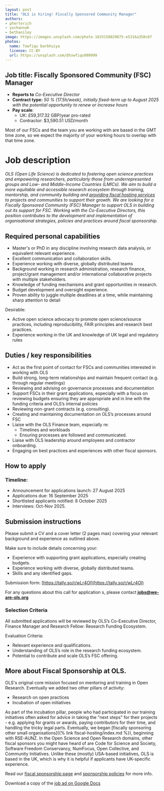 ```yaml
---
layout: post
title: "OLS is hiring! Fiscally Sponsored Community Manager"
authors:
- pherterich
- yochannah
- bethaniley
image: https://images.unsplash.com/photo-1633158829875-e5316a358c6f
photos:
  name: Towfiqu barbhuiya
  license: CC-BY
  url: https://unsplash.com/@towfiqu999999
---
```


## Job title: Fiscally Sponsored Community (FSC) Manager

* **Reports to** *Co-Executive Director*  
* **Contract type:** *50 % (17.5h/week), initially fixed-term up to August 2025 with the potential opportunity to renew or increase hours*  
* **Pay scale**:   
  * UK: £59,317.32 GBP/year pro-rated  
  * Contractor: $3,590.51 USD/month

Most of our FSCs and the team you are working with are based in the GMT time zone, so we expect the majority of your working hours to overlap with that time zone.

# Job description

*OLS (Open Life Science) is dedicated to fostering open science practices and empowering researchers, particularly those from underrepresented groups and Low- and Middle-Income Countries (LMICs). We aim to build a more equitable and accessible research ecosystem through training, mentorship, and community building and [providing fiscal hosting services](https://we-are-ols.org/open-incubator/fiscal-hosting/) to projects and communities to support their growth. We are looking for a Fiscally Sponsored Community (FSC) Manager to support OLS in building out its support for FSC. Working with the Co-Executive Directors, this position contributes to the development and implementation of organisational strategies, policies and practices around fiscal sponsorship.*

## Required personal capabilities

* Master's or PhD in any discipline involving research data analysis, or equivalent relevant experience.  
* Excellent communication and collaboration skills.  
* Experience working with diverse, globally distributed teams  
* Background working in research administration, research finance, project/grant management and/or international collaborative projects with multiple stakeholders.  
* Knowledge of funding mechanisms and grant opportunities in research.   
* Budget development and oversight experience.  
* Proven ability to juggle multiple deadlines at a time, while maintaining sharp attention to detail

Desirable:

* Active open science advocacy to promote open science/source practices, including reproducibility, FAIR principles and research best practices.  
* Experience working in the UK and knowledge of UK legal and regulatory rules

## Duties / key responsibilities 

* Act as the first point of contact for FSCs and communities interested in working with OLS  
* Build strong, long-term relationships and maintain frequent contact (e.g. through regular meetings)  
* Reviewing and advising on governance processes and documentation  
* Support FSCs in their grant applications, especially with a focus on reviewing budgets ensuring they are appropriate and in line with the funding criteria and OLS’s internal policies  
* Reviewing non-grant contracts (e.g. consulting).   
* Creating and maintaining documentation on OLS’s processes around FSC  
* Liaise with the OLS Finance team, especially re:   
  * Timelines and workloads  
  * Ensuring processes are followed and communicated.   
* Liaise with OLS leadership around employees and contractor onboarding.   
* Engaging on best practices and experiences with other fiscal sponsors. 

## How to apply

### Timeline: 

* Announcement for applications launch: 27 August 2025   
* Applications due: 16 September 2025  
* Shortlisted applicants notified: 8 October 2025  
* Interviews: Oct-Nov 2025.

## Submission instructions 

Please submit a CV and a cover letter (2 pages max) covering your relevant background and experience as outlined above. 

Make sure to include details concerning your:

* Experience with supporting grant applications, especially creating budgets.  
* Experience working with diverse, globally distributed teams.  
* Skills and any identified gaps.

Submission form: [https://tally.so/r/wLr4Ol](https://tally.so/r/wLr4Ol) 

For any questions about this call for application s, please contact **jobs@we-are-ols.org**

### Selection Criteria 

All submitted applications will be reviewed by OLS’s Co-Executive Director, Finance Manager and Research Fellow: Research Funding Ecosystem.

Evaluation Criteria:

* Relevant experience and qualifications.  
* Understanding of OLS’s role in the research funding ecosystem.  
* Potential to contribute and scale OLS’s FSC offering.

## More about Fiscal Sponsorship at OLS. 

OLS's original core mission focused on mentoring and training in Open Research. Eventually we added two other pillars of activity: 

- Research on open practices
- Incubation of open initiatives

As part of the incubation pillar, people who had participated in our training initiatives often asked for advice in taking the "next steps" for their projects - e.g. applying for grants or awards, paying contributors for their time, and handling the tricky legal parts. Eventually, we began [fiscally sponsoring other small organisations]({% link fiscal-hosting/index.md %}), beginning with RSE-AUNZ. In the Open Science and Open Research domains, other fiscal sponsors you might have heard of are Code for Science and Society, Software Freedom Conservancy, NumFocus, Open Collective, and Community Initiatives. Unlike these (mostly) USA-based initiatives, OLS is based in the UK, which is why it is helpful if applicants have UK-specific experience. 

Read our <a href="{% link fiscal-hosting/index.md %}">fiscal sponsorship page</a> and <a href="{% link fiscal-hosting/fsc-policies.md %}">sponsorship policies</a> for more info.

Download a copy of the [job ad on Google Docs](https://docs.google.com/document/d/13rKFH4em5gJ_hLcbVaTMvdahlatIww3SK2joZilV-QI/edit?usp=sharing)


